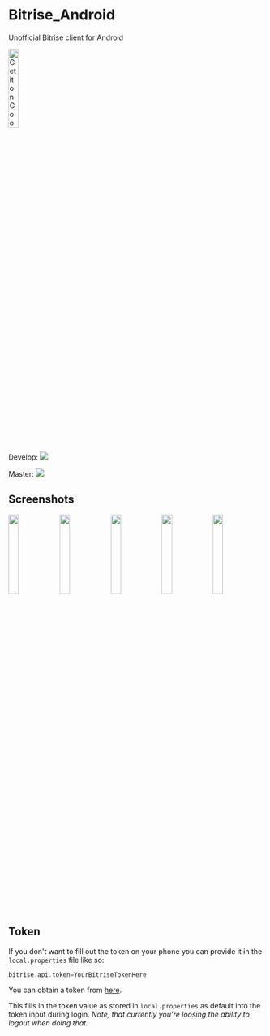 # Bitrise_Android
Unofficial Bitrise client for Android

<a href='https://play.google.com/store/apps/details?id=io.stanwood.bitrise&pcampaignid=MKT-Other-global-all-co-prtnr-py-PartBadge-Mar2515-1'><img alt='Get it on Google Play' src='https://play.google.com/intl/en_us/badges/images/generic/en_badge_web_generic.png' width="20%"/></a>

Develop: <img src="https://app.bitrise.io/app/8690e88b0025eabb/status.svg?token=eh7elLjmVEJnif_1HDgt1Q&branch=develop"/>

Master: <img src="https://app.bitrise.io/app/8690e88b0025eabb/status.svg?token=eh7elLjmVEJnif_1HDgt1Q&branch=master"/>

## Screenshots

<img src="/docs/assets/screenshot_login.png" width="20%"><img src="/docs/assets/screenshot_apps.png" width="20%"><img src="/docs/assets/screenshot_artifacts.png" width="20%"><img src="/docs/assets/screenshot_logs.png" width="20%"><img src="/docs/assets/screenshot_builds.png" width="20%">

## Token

If you don't want to fill out the token on your phone you can provide it in the `local.properties` file like so:

```groovy
bitrise.api.token=YourBitriseTokenHere
```

You can obtain a token from [here](https://www.bitrise.io/me/profile#/security).

This fills in the token value as stored in `local.properties` as default into the token input during login.
_Note, that currently you're loosing the ability to logout when doing that._
